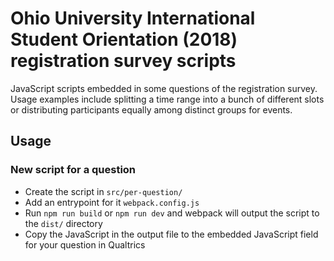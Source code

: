 # Ohio University International Student Orientation (2018) registration survey scripts
JavaScript scripts embedded in some questions of the registration survey. Usage examples include splitting a time range into a bunch of different slots or distributing participants equally among distinct groups for events.

## Usage
### New script for a question
- Create the script in `src/per-question/`
- Add an entrypoint for it `webpack.config.js`
- Run `npm run build` or `npm run dev` and webpack will output the script to the `dist/` directory
- Copy the JavaScript in the output file to the embedded JavaScript field for your question in Qualtrics
